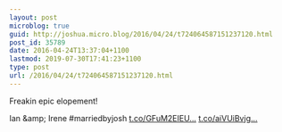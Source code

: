 ```yaml
---
layout: post
microblog: true
guid: http://joshua.micro.blog/2016/04/24/t724064587151237120.html
post_id: 35789
date: 2016-04-24T13:37:04+1100
lastmod: 2019-07-30T17:41:23+1100
type: post
url: /2016/04/24/t724064587151237120.html
---
```

Freakin epic elopement!

Ian &amp;amp; Irene #marriedbyjosh [t.co/GFuM2EIEU...](https://t.co/GFuM2EIEUv) [t.co/aiVUiBvjg...](https://t.co/aiVUiBvjg5)
